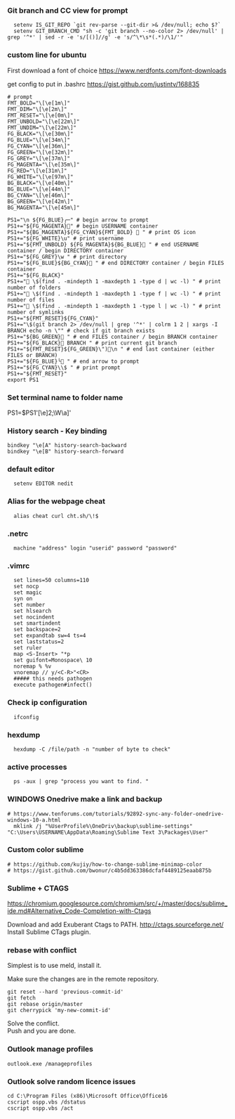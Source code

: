 ### Git branch and CC view for prompt
```
  setenv IS_GIT_REPO `git rev-parse --git-dir >& /dev/null; echo $?`   
  setenv GIT_BRANCH_CMD "sh -c 'git branch --no-color 2> /dev/null' | grep '^*' | sed -r -e 's/[()]//g' -e 's/^\*\s*(.*)/\1/'"  
```

### custom line for ubuntu

First download a font of choice
https://www.nerdfonts.com/font-downloads

get config to put in .bashrc
https://gist.github.com/justintv/168835

```
# prompt
FMT_BOLD="\[\e[1m\]"
FMT_DIM="\[\e[2m\]"
FMT_RESET="\[\e[0m\]"
FMT_UNBOLD="\[\e[22m\]"
FMT_UNDIM="\[\e[22m\]"
FG_BLACK="\[\e[30m\]"
FG_BLUE="\[\e[34m\]"
FG_CYAN="\[\e[36m\]"
FG_GREEN="\[\e[32m\]"
FG_GREY="\[\e[37m\]"
FG_MAGENTA="\[\e[35m\]"
FG_RED="\[\e[31m\]"
FG_WHITE="\[\e[97m\]"
BG_BLACK="\[\e[40m\]"
BG_BLUE="\[\e[44m\]"
BG_CYAN="\[\e[46m\]"
BG_GREEN="\[\e[42m\]"
BG_MAGENTA="\[\e[45m\]"

PS1="\n ${FG_BLUE}╭─" # begin arrow to prompt
PS1+="${FG_MAGENTA}" # begin USERNAME container
PS1+="${BG_MAGENTA}${FG_CYAN}${FMT_BOLD}  " # print OS icon
PS1+="${FG_WHITE}\u" # print username
PS1+="${FMT_UNBOLD} ${FG_MAGENTA}${BG_BLUE} " # end USERNAME container / begin DIRECTORY container
PS1+="${FG_GREY}\w " # print directory
PS1+="${FG_BLUE}${BG_CYAN} " # end DIRECTORY container / begin FILES container
PS1+="${FG_BLACK}"
PS1+=" \$(find . -mindepth 1 -maxdepth 1 -type d | wc -l) " # print number of folders
PS1+=" \$(find . -mindepth 1 -maxdepth 1 -type f | wc -l) " # print number of files
PS1+=" \$(find . -mindepth 1 -maxdepth 1 -type l | wc -l) " # print number of symlinks
PS1+="${FMT_RESET}${FG_CYAN}"
PS1+="\$(git branch 2> /dev/null | grep '^*' | colrm 1 2 | xargs -I BRANCH echo -n \"" # check if git branch exists
PS1+="${BG_GREEN} " # end FILES container / begin BRANCH container
PS1+="${FG_BLACK} BRANCH " # print current git branch
PS1+="${FMT_RESET}${FG_GREEN}\")\n " # end last container (either FILES or BRANCH)
PS1+="${FG_BLUE}╰ " # end arrow to prompt
PS1+="${FG_CYAN}\\$ " # print prompt
PS1+="${FMT_RESET}"
export PS1
```

### Set terminal name to folder name
PS1=$PS1'\[\e]2;\W\a\]'


### History search - Key binding
```
bindkey "\e[A" history-search-backward  
bindkey "\e[B" history-search-forward
```  

### default editor
```
  setenv EDITOR nedit
```
### Alias for the webpage cheat
```
  alias cheat curl cht.sh/\!$
```

### .netrc
```
  machine "address" login "userid" password "password"
```

### .vimrc
```
  set lines=50 columns=110  
  set nocp  
  set magic  
  syn on  
  set number  
  set hlsearch  
  set nocindent  
  set smartindent  
  set backspace=2  
  set expandtab sw=4 ts=4  
  set laststatus=2  
  set ruler  
  map <S-Insert> "*p  
  set guifont=Monospace\ 10  
  noremap % %v  
  vnoremap // y/<C-R>"<CR>  
  ##### this needs pathogen  
  execute pathogen#infect()  
```

### Check ip configuration
```
  ifconfig
```

### hexdump
```
  hexdump -C /file/path -n "number of byte to check"
```
### active processes
```
  ps -aux | grep "process you want to find. "
```
### WINDOWS Onedrive make a link and backup
```
# https://www.tenforums.com/tutorials/92892-sync-any-folder-onedrive-windows-10-a.html  
  mklink /j "%UserProfile%\OneDriv\backup\sublime-settings" "C:\Users\USERNAME\AppData\Roaming\Sublime Text 3\Packages\User"
```
### Custom color sublime  
```
# https://github.com/kujiy/how-to-change-sublime-minimap-color     
# https://gist.github.com/bwonur/c4b5dd363386dcfaf4489125eaab875b  
```

### Sublime + CTAGS
https://chromium.googlesource.com/chromium/src/+/master/docs/sublime_ide.md#Alternative_Code-Completion-with-Ctags

Download and add Exuberant Ctags to PATH. http://ctags.sourceforge.net/
Install Sublime CTags plugin.

### rebase with conflict
Simplest is to use meld, install it.

Make sure the changes are in the remote repository.   
```
git reset --hard 'previous-commit-id'
git fetch
git rebase origin/master
git cherrypick 'my-new-commit-id'
```
Solve the conflict.   
Push and you are done. 

### Outlook manage profiles
```
outlook.exe /manageprofiles
```
### Outlook solve random licence issues
```
cd C:\Program Files (x86)\Microsoft Office\Office16
cscript ospp.vbs /dstatus    
cscript ospp.vbs /act
```


